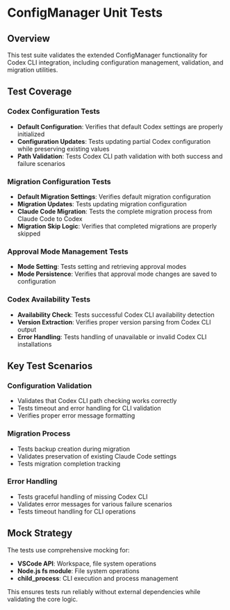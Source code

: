 # ConfigManager Unit Tests

## Overview

This test suite validates the extended ConfigManager functionality for Codex CLI integration, including configuration management, validation, and migration utilities.

## Test Coverage

### Codex Configuration Tests
- **Default Configuration**: Verifies that default Codex settings are properly initialized
- **Configuration Updates**: Tests updating partial Codex configuration while preserving existing values
- **Path Validation**: Tests Codex CLI path validation with both success and failure scenarios

### Migration Configuration Tests
- **Default Migration Settings**: Verifies default migration configuration
- **Migration Updates**: Tests updating migration configuration
- **Claude Code Migration**: Tests the complete migration process from Claude Code to Codex
- **Migration Skip Logic**: Verifies that completed migrations are properly skipped

### Approval Mode Management Tests
- **Mode Setting**: Tests setting and retrieving approval modes
- **Mode Persistence**: Verifies that approval mode changes are saved to configuration

### Codex Availability Tests
- **Availability Check**: Tests successful Codex CLI availability detection
- **Version Extraction**: Verifies proper version parsing from Codex CLI output
- **Error Handling**: Tests handling of unavailable or invalid Codex CLI installations

## Key Test Scenarios

### Configuration Validation
- Validates that Codex CLI path checking works correctly
- Tests timeout and error handling for CLI validation
- Verifies proper error message formatting

### Migration Process
- Tests backup creation during migration
- Validates preservation of existing Claude Code settings
- Tests migration completion tracking

### Error Handling
- Tests graceful handling of missing Codex CLI
- Validates error messages for various failure scenarios
- Tests timeout handling for CLI operations

## Mock Strategy

The tests use comprehensive mocking for:
- **VSCode API**: Workspace, file system operations
- **Node.js fs module**: File system operations
- **child_process**: CLI execution and process management

This ensures tests run reliably without external dependencies while validating the core logic.